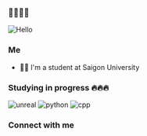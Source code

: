 ### 👋👋👋👋

![Hello](https://user-images.githubusercontent.com/79523633/165792461-5d4dc3a3-bb5b-4f6c-9fe0-c7971e2f6e97.jpg)

### Me
- 👨‍💻 I'm a student at Saigon University

### Studying in progress 🔥🔥🔥

![unreal](https://user-images.githubusercontent.com/79523633/165794316-4972c5ad-dd4b-402b-90ca-33c1742fca79.png)
![python](https://user-images.githubusercontent.com/79523633/165795081-537326cb-1644-48e1-93ac-fc7606fc39f3.png)
![cpp](https://user-images.githubusercontent.com/79523633/165795097-8f378860-ace4-4778-8a69-60bd6dfeedb2.png)

### Connect with me


[instagram]: https://www.instagram.com/fiat_._
